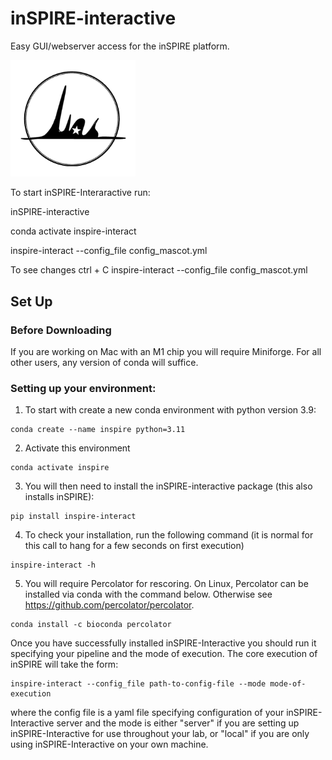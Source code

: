 # inSPIRE-interactive

Easy GUI/webserver access for the inSPIRE platform.

<img src="https://raw.githubusercontent.com/QuantSysBio/inSPIRE/master/img/inSPIRE-logo.png" alt="drawing" width="200"/>


To start inSPIRE-Interaractive run:

inSPIRE-interactive

conda activate inspire-interact

inspire-interact --config_file config_mascot.yml

To see changes 
ctrl + C
inspire-interact --config_file config_mascot.yml

## Set Up

### Before Downloading

If you are working on Mac with an M1 chip you will require Miniforge. For all other users, any version of conda will suffice.


### Setting up your environment:


1) To start with create a new conda environment with python version 3.9:

```
conda create --name inspire python=3.11
```

2) Activate this environment

```
conda activate inspire
```

3) You will then need to install the inSPIRE-interactive package (this also installs inSPIRE):

```
pip install inspire-interact
```

4) To check your installation, run the following command (it is normal for this call to hang for a few seconds on first execution)

```
inspire-interact -h
```

5) You will require Percolator for rescoring. On Linux, Percolator can be installed via conda with the command below. Otherwise see https://github.com/percolator/percolator.

```
conda install -c bioconda percolator
```

Once you have successfully installed inSPIRE-Interactive you should run it specifying your pipeline and the mode of execution. The core execution of inSPIRE will take the form:

```
inspire-interact --config_file path-to-config-file --mode mode-of-execution
```

where the config file is a yaml file specifying configuration of your inSPIRE-Interactive server and the mode is either "server" if you are setting up inSPIRE-Interactive for use throughout your lab, or "local" if you are only using inSPIRE-Interactive on your own machine.
